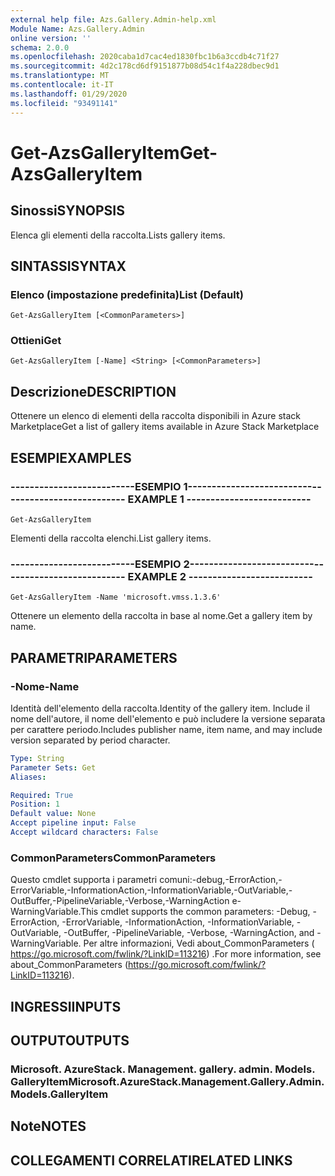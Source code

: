 ```yaml
---
external help file: Azs.Gallery.Admin-help.xml
Module Name: Azs.Gallery.Admin
online version: ''
schema: 2.0.0
ms.openlocfilehash: 2020caba1d7cac4ed1830fbc1b6a3ccdb4c71f27
ms.sourcegitcommit: 4d2c178cd6df9151877b08d54c1f4a228dbec9d1
ms.translationtype: MT
ms.contentlocale: it-IT
ms.lasthandoff: 01/29/2020
ms.locfileid: "93491141"
---
```

# <span data-ttu-id="0a30d-101">Get-AzsGalleryItem</span><span class="sxs-lookup"><span data-stu-id="0a30d-101">Get-AzsGalleryItem</span></span>

## <span data-ttu-id="0a30d-102">Sinossi</span><span class="sxs-lookup"><span data-stu-id="0a30d-102">SYNOPSIS</span></span>
<span data-ttu-id="0a30d-103">Elenca gli elementi della raccolta.</span><span class="sxs-lookup"><span data-stu-id="0a30d-103">Lists gallery items.</span></span>

## <span data-ttu-id="0a30d-104">SINTASSI</span><span class="sxs-lookup"><span data-stu-id="0a30d-104">SYNTAX</span></span>

### <span data-ttu-id="0a30d-105">Elenco (impostazione predefinita)</span><span class="sxs-lookup"><span data-stu-id="0a30d-105">List (Default)</span></span>
```
Get-AzsGalleryItem [<CommonParameters>]
```

### <span data-ttu-id="0a30d-106">Ottieni</span><span class="sxs-lookup"><span data-stu-id="0a30d-106">Get</span></span>
```
Get-AzsGalleryItem [-Name] <String> [<CommonParameters>]
```

## <span data-ttu-id="0a30d-107">Descrizione</span><span class="sxs-lookup"><span data-stu-id="0a30d-107">DESCRIPTION</span></span>
<span data-ttu-id="0a30d-108">Ottenere un elenco di elementi della raccolta disponibili in Azure stack Marketplace</span><span class="sxs-lookup"><span data-stu-id="0a30d-108">Get a list of gallery items available in Azure Stack Marketplace</span></span>

## <span data-ttu-id="0a30d-109">ESEMPI</span><span class="sxs-lookup"><span data-stu-id="0a30d-109">EXAMPLES</span></span>

### <span data-ttu-id="0a30d-110">--------------------------ESEMPIO 1--------------------------</span><span class="sxs-lookup"><span data-stu-id="0a30d-110">-------------------------- EXAMPLE 1 --------------------------</span></span>
```
Get-AzsGalleryItem
```

<span data-ttu-id="0a30d-111">Elementi della raccolta elenchi.</span><span class="sxs-lookup"><span data-stu-id="0a30d-111">List gallery items.</span></span>

### <span data-ttu-id="0a30d-112">--------------------------ESEMPIO 2--------------------------</span><span class="sxs-lookup"><span data-stu-id="0a30d-112">-------------------------- EXAMPLE 2 --------------------------</span></span>
```
Get-AzsGalleryItem -Name 'microsoft.vmss.1.3.6'
```

<span data-ttu-id="0a30d-113">Ottenere un elemento della raccolta in base al nome.</span><span class="sxs-lookup"><span data-stu-id="0a30d-113">Get a gallery item by name.</span></span>

## <span data-ttu-id="0a30d-114">PARAMETRI</span><span class="sxs-lookup"><span data-stu-id="0a30d-114">PARAMETERS</span></span>

### <span data-ttu-id="0a30d-115">-Nome</span><span class="sxs-lookup"><span data-stu-id="0a30d-115">-Name</span></span>
<span data-ttu-id="0a30d-116">Identità dell'elemento della raccolta.</span><span class="sxs-lookup"><span data-stu-id="0a30d-116">Identity of the gallery item.</span></span>
<span data-ttu-id="0a30d-117">Include il nome dell'autore, il nome dell'elemento e può includere la versione separata per carattere periodo.</span><span class="sxs-lookup"><span data-stu-id="0a30d-117">Includes publisher name, item name, and may include version separated by period character.</span></span>

```yaml
Type: String
Parameter Sets: Get
Aliases: 

Required: True
Position: 1
Default value: None
Accept pipeline input: False
Accept wildcard characters: False
```

### <span data-ttu-id="0a30d-118">CommonParameters</span><span class="sxs-lookup"><span data-stu-id="0a30d-118">CommonParameters</span></span>
<span data-ttu-id="0a30d-119">Questo cmdlet supporta i parametri comuni:-debug,-ErrorAction,-ErrorVariable,-InformationAction,-InformationVariable,-OutVariable,-OutBuffer,-PipelineVariable,-Verbose,-WarningAction e-WarningVariable.</span><span class="sxs-lookup"><span data-stu-id="0a30d-119">This cmdlet supports the common parameters: -Debug, -ErrorAction, -ErrorVariable, -InformationAction, -InformationVariable, -OutVariable, -OutBuffer, -PipelineVariable, -Verbose, -WarningAction, and -WarningVariable.</span></span> <span data-ttu-id="0a30d-120">Per altre informazioni, Vedi about_CommonParameters ( https://go.microsoft.com/fwlink/?LinkID=113216) .</span><span class="sxs-lookup"><span data-stu-id="0a30d-120">For more information, see about_CommonParameters (https://go.microsoft.com/fwlink/?LinkID=113216).</span></span>

## <span data-ttu-id="0a30d-121">INGRESSI</span><span class="sxs-lookup"><span data-stu-id="0a30d-121">INPUTS</span></span>

## <span data-ttu-id="0a30d-122">OUTPUT</span><span class="sxs-lookup"><span data-stu-id="0a30d-122">OUTPUTS</span></span>

### <span data-ttu-id="0a30d-123">Microsoft. AzureStack. Management. gallery. admin. Models. GalleryItem</span><span class="sxs-lookup"><span data-stu-id="0a30d-123">Microsoft.AzureStack.Management.Gallery.Admin.Models.GalleryItem</span></span>

## <span data-ttu-id="0a30d-124">Note</span><span class="sxs-lookup"><span data-stu-id="0a30d-124">NOTES</span></span>

## <span data-ttu-id="0a30d-125">COLLEGAMENTI CORRELATI</span><span class="sxs-lookup"><span data-stu-id="0a30d-125">RELATED LINKS</span></span>

